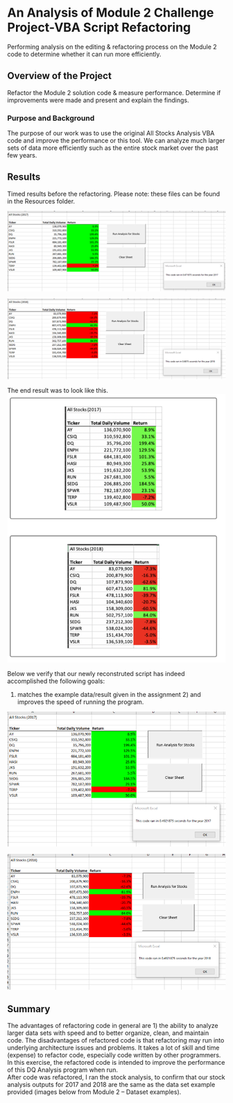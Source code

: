 # An Analysis of Module 2 Challenge Project-VBA Script Refactoring
Performing analysis on the editing & refactoring process on the Module 2 code to determine whether it can run more efficiently.  

## Overview of the Project

Refactor the Module 2 solution code & measure performance.  Determine if improvements were made and present and explain the findings.  
### Purpose and Background 
The purpose of our work was to use the original All Stocks Analysis VBA code and improve the performance or this tool.  We can analyze much larger sets of data more efficiently such as the entire stock market over the past few years.    

## Results 

Timed results before the refactoring.  Please note: these files can be found in the Resources folder.   

![Original 2017 run time with results old code](https://github.com/mjrotter4445/stock-analysis/blob/main/Resources/2017%20run%20time%20with%20results%20old%20code.png)

![Original 2018 run time with results old code](https://github.com/mjrotter4445/stock-analysis/blob/main/Resources/2018%20run%20time%20with%20results%20old%20code.png)

The end result was to look like this.   
![Chart_ExamplesProvided](https://github.com/mjrotter4445/stock-analysis/blob/main/Resources/Examples%20Provided.png)  

 Below we verify that our newly reconstruted script has indeed accomplished the following goals:
 1) matches the example data/result given in the assignment  2) and improves the speed of running the program.   
 
 ![2017 run time refactored code](https://github.com/mjrotter4445/stock-analysis/blob/main/Resources/2017%20run%20time%20refactored%20code.png)  
 
 ![2018 run time refactored code](https://github.com/mjrotter4445/stock-analysis/blob/main/Resources/2018%20run%20time%20refactored%20code.png)  
 
 ## Summary 
The advantages of refactoring code in general are 1) the ability to analyze larger data sets with speed and to better organize, clean, and maintain code.   The disadvantages of refactored code is that refactoring may run into underlying architecture issues and problems.   It takes a lot of skill and time (expense) to refactor code, especially code written by other programmers.    In this exercise, the refactored code is intended to improve the performance of this DQ Analysis program when run.   
After code was refactored, I ran the stock analysis, to confirm that our stock analysis outputs for 2017 and 2018 are the same as the data set example provided (images below from Module 2 – Dataset examples). 

